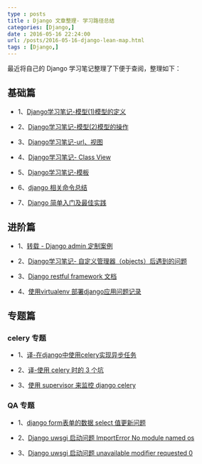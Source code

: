 ```yaml
---
type : posts
title : Django 文章整理- 学习路径总结
categories: [Django,] 
date : 2016-05-16 22:24:00
url: /posts/2016-05-16-django-lean-map.html 
tags : [Django,]
---
```


最近将自己的 Django 学习笔记整理了下便于查阅，整理如下：

## 基础篇

- 1、[Django学习笔记-模型(1)模型的定义](2015-11-01-Django-Model-one.html)

- 2、[Django学习笔记-模型(2)模型的操作](2015-11-13-Django-Model-two.html)

- 3、[Django学习笔记-url、视图](2015-11-15-Django-Views.html)

- 4、[Django学习笔记- Class View](2016-03-24-Django-class-Views.html)

- 5、[Django学习笔记-模板](2015-11-15-Django-Template.html)

- 6、[django 相关命令总结](2016-01-29-Django-cmd.html)

- 7、[Django 简单入门及最佳实践](2016-05-08-Django-tutorial.html)
<!-- more -->
## 进阶篇

- 1、[转载 - Django admin 定制案例](2016-01-05-Django-admin.html)

- 2、[Django学习笔记- 自定义管理器（objects）后遇到的问题](2016-04-20-Django-model-qt.html)

- 3、[Django restful framework 文档](2015-11-01-Django-restfull-framework.html)

- 4、[使用virtualenv 部署django应用问题记录](2016-01-18-Virtualenv-user.html)

## 专题篇

### celery 专题

- 1、[译-在django中使用celery实现异步任务](2015-12-03-Django-celery.html)

- 2、[译-使用 celery 时的 3 个坑](2016-03-08-Celery-gotchas.html)

- 3、[使用 supervisor 来监控 django celery](2016-01-19-Django-supervisor-celery.html)

### QA 专题

- 1、[django form表单的数据 select 值更新问题](2015-11-01-Django-form.html)

- 2、[Django uwsgi 启动问题 ImportError No module named os](2015-11-23-Django-uwsgi.html)

- 3、[Django uwsgi 启动问题 unavailable modifier requested 0](2016-01-18-Django-uwsgi-wt.html)